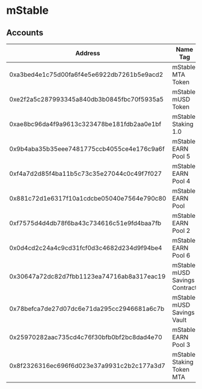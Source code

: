 # mStable

## Accounts
| Address                                    | Name Tag                       | Balance | Txn Count |
| ------------------------------------------ | ------------------------------ | ------- | --------- |
| 0xa3bed4e1c75d00fa6f4e5e6922db7261b5e9acd2 | mStable: MTA Token             | 0 Ether | 72,430    |
| 0xe2f2a5c287993345a840db3b0845fbc70f5935a5 | mStable: mUSD Token            | 0 Ether | 45,872    |
| 0xae8bc96da4f9a9613c323478be181fdb2aa0e1bf | mStable: Staking 1.0           | 0 Ether | 6,831     |
| 0x9b4aba35b35eee7481775ccb4055ce4e176c9a6f | mStable: EARN Pool 5           | 0 Ether | 6,268     |
| 0xf4a7d2d85f4ba11b5c73c35e27044c0c49f7f027 | mStable: EARN Pool 4           | 0 Ether | 3,726     |
| 0x881c72d1e6317f10a1cdcbe05040e7564e790c80 | mStable: EARN Pool             | 0 Ether | 2,711     |
| 0xf7575d4d4db78f6ba43c734616c51e9fd4baa7fb | mStable: EARN Pool 2           | 0 Ether | 2,444     |
| 0x0d4cd2c24a4c9cd31fcf0d3c4682d234d9f94be4 | mStable: EARN Pool 6           | 0 Ether | 2,414     |
| 0x30647a72dc82d7fbb1123ea74716ab8a317eac19 | mStable: mUSD Savings Contract | 0 Ether | 2,414     |
| 0x78befca7de27d07dc6e71da295cc2946681a6c7b | mStable: mUSD Savings Vault    | 0 Ether | 1,842     |
| 0x25970282aac735cd4c76f30bfb0bf2bc8dad4e70 | mStable: EARN Pool 3           | 0 Ether | 1,734     |
| 0x8f2326316ec696f6d023e37a9931c2b2c177a3d7 | mStable: Staking Token MTA     | 0 Ether | 1,343     |
